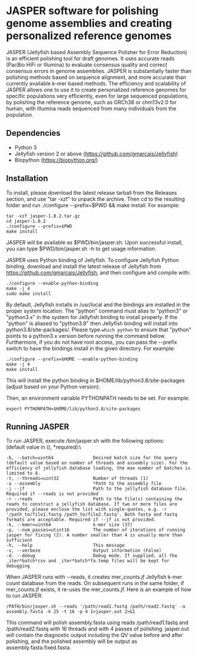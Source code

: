 # JASPER software for polishing genome assemblies and creating personalized reference genomes

JASPER (Jellyfish based Assembly Sequence Polisher for Error Reduction) is an efficient polishing tool for draft genomes.  It uses accurate reads (PacBio HiFi or Illumina) to evaluate consensus quality and correct consensus errors in genome assemblies.  JASPER is substantially faster than polishing methods based on sequence alignment, and more accurate than currently available k-mer based methods.  The efficiency and scalability of JASPER allows one to use it to create personalized reference genomes for specific populations very efficiently, even for large sequenced populations, by polishing the reference genome, such as GRCh38 or chm13v2.0 for human, with Illumina reads sequenced from many individuals from the population. 

## Dependencies
* Python 3
* Jellyfish version 2 or above (https://github.com/gmarcais/Jellyfish)
* Biopython (https://biopython.org/)

## Installation
To install, please download the latest release tarball from the Releases section, and use "tar -xzf" to unpack the archive.  Then cd to the resulting folder and run ./configure --prefix=$PWD && make install.  For example:
```shell
tar -xzf jasper-1.0.2.tar.gz
cd jasper-1.0.2
./configure --prefix=$PWD
make install
```
JASPER will be available as $PWD/bin/jasper.sh.  Upon successful install, you can type $PWD/bin/jasper.sh -h to get usage information.
    
JASPER uses Python binding of Jellyfish. To configure Jellyfish Python binding, download and install the latest release of Jellyfish from https://github.com/gmarcais/Jellyfish, and then configure and compile with:

```shell
./configure --enable-python-binding 
make -j 4
sudo make install
```
By default, Jellyfish installs in /usr/local and the bindings are installed in the proper system location. The "python" command must alias to "python3" or "python3.x" in the system for Jellyfish binding to install properly. If the "python" is aliased to "python3.8" then Jellyfish binding will install into python3.8/site-packages/. Please type ``` which python ``` to ensure that "python" points to a python3.x version before running the command below. Furthermore, if you do not have root access, you can pass the --prefix switch to have the bindings install in the given directory. For example:

```shell
./configure --prefix=$HOME --enable-python-binding
make -j 4
make install
```
This will install the python binding in $HOME/lib/python3.8/site-packages (adjust based on your Python version). 

Then, an environment variable PYTHONPATH needs to be set. For example:

```shell
export PYTHONPATH=$HOME/lib/python3.8/site-packages 
```
    
## Running JASPER
To run JASPER, execute <PATH>/bin/jasper.sh with the following options:\
(default value in (), *required):\
```
-b, --batch=uint64               Desired batch size for the query (default value based on number of threads and assembly size). For the efficiency of jellyfish database loading, the max number of batches is limited to 8.
-t, --threads=uint32             Number of threads (1)
-a --assembly                    *Path to the assembly file
-j --jf                          Path to the jellyfish database file. Required if --reads is not provided
-r --reads                       Path to the file(s) containing the reads to construct a jellyfish database. If two or more files are provided, please enclose the list with single-quotes, e.g. -r '/path_to/file1.fastq /path_to/file2.fastq'. Both fasta and fastq formats are acceptable. Required if --jf is not provided.
-k, --kmer=uint64                k-mer size (37)
-p, --num_passes=utint16         The number of iterations of running jasper for fixing (2). A number smaller than 4 is usually more than sufficient
-h, --help                       This message
-v, --verbose                    Output information (False)
-d. --debug                      Debug mode. If supplied, all the _iter*batch*csv and _iter*batch*fa.temp files will be kept for debugging 
```
When JASPER runs with --reads, it creates mer_counts.jf Jellyfish k-mer count database from the reads. On subsequent runs in the same folder, if mer_counts.jf exists, it re-uses the mer_counts.jf.  Here is an example of how to run JASPER:

```shell
/PATH/bin/jasper.sh --reads '/path/read1.fastq /path/read2.fastq' -a assembly.fasta -k 25 -t 16 -p 4 1>jasper.out 2>&1
```
This command will polish assembly.fasta using reads /path/read1.fastq and /path/read2.fastq with 16 threads and with 4 passes of polishing. jasper.out will contain the diagnostic output including the QV value before and after polishing, and the polished assembly will be output as assembly.fasta.fixed.fasta.  
